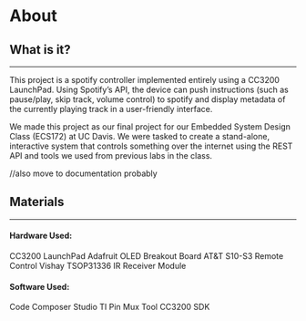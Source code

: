 # About

## What is it?
***
This project is a spotify controller implemented entirely using a CC3200 LaunchPad. Using Spotify’s API, the device can push instructions (such as pause/play, skip track, volume control) to spotify and display metadata of the currently playing track in a user-friendly interface.

We made this project as our final project for our Embedded System Design Class (ECS172) at UC Davis. We were tasked to create a stand-alone, interactive system that controls something over the internet using the REST API and tools we used from previous labs in the class.

//also move to documentation probably
## Materials
***
#### Hardware Used: 
CC3200 LaunchPad
Adafruit OLED Breakout Board
AT&T S10-S3 Remote Control
Vishay TSOP31336 IR Receiver Module

#### Software Used: 
Code Composer Studio
TI Pin Mux Tool
CC3200 SDK 

